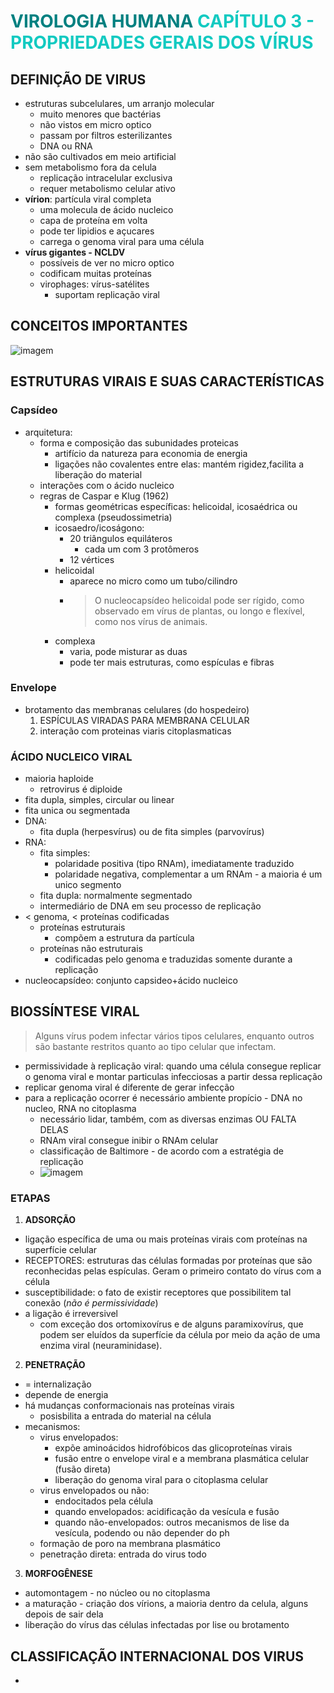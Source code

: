# <span style="color:teal">**VIROLOGIA HUMANA**</span> <span style="color:#12cac1">CAPÍTULO 3 - PROPRIEDADES GERAIS DOS VÍRUS</span>

## DEFINIÇÃO DE VIRUS

- estruturas subcelulares, um arranjo molecular
    - muito menores que bactérias
    - não vistos em micro optico
    - passam por filtros esterilizantes
    - DNA ou RNA
- não são cultivados em meio artificial
- sem metabolismo fora da celula
    - replicação intracelular exclusiva
    - requer metabolismo celular ativo
- **vírion**: partícula viral completa
    - uma molecula de ácido nucleico
    - capa de proteína em volta
    - pode ter lipidios e açucares
    - carrega o genoma viral para uma célula
- **vírus gigantes - NCLDV**
    - possíveis de ver no micro optico
    - codificam muitas proteínas
    - virophages: vírus-satélites
        - suportam replicação viral

## CONCEITOS IMPORTANTES

![imagem]()

## ESTRUTURAS VIRAIS E SUAS CARACTERÍSTICAS
### Capsídeo

- arquitetura:
    - forma e composição das subunidades proteicas
        - artifício da natureza para economia de energia
        - ligações não covalentes entre elas: mantém rigidez,facilita a liberação do material
    - interações com o ácido nucleico
    - regras de Caspar e Klug (1962)
        - formas geométricas específicas: helicoidal, icosaédrica ou complexa (pseudossimetria)
        - icosaedro/icoságono:
            - 20 triângulos equiláteros
                - cada um com 3 protômeros
            - 12 vértices
        - helicoidal
            - aparece no micro como um tubo/cilindro
            - > O nucleocapsídeo helicoidal pode ser rígido, como observado em vírus de plantas, ou longo e flexível, como nos vírus de animais.
        - complexa
            - varia, pode misturar as duas
            - pode ter mais estruturas, como espículas e fibras

### Envelope

- brotamento das membranas celulares (do hospedeiro)
    1. ESPÍCULAS VIRADAS PARA MEMBRANA CELULAR
    2. interação com proteinas viaris citoplasmaticas

### ÁCIDO NUCLEICO VIRAL 

- maioria haploide
    - retrovirus é diploide
- fita dupla, simples, circular ou linear
- fita unica ou segmentada
- DNA:
    - fita dupla (herpesvírus) ou de fita simples (parvovírus)
- RNA:
    - fita simples:
        - polaridade positiva (tipo RNAm), imediatamente traduzido
        - polaridade negativa, complementar a um RNAm - a maioria é um unico segmento
    - fita dupla: normalmente segmentado
    - intermediário de DNA em seu processo de replicação
- < genoma, < proteínas codificadas
    - proteínas estruturais
        - compõem a estrutura da partícula
    - proteínas não estruturais
        - codificadas pelo genoma e traduzidas somente durante a replicação
- nucleocapsídeo: conjunto capsideo+ácido nucleico

## BIOSSÍNTESE VIRAL

> Alguns vírus podem infectar vários
tipos celulares, enquanto outros são bastante restritos quanto ao tipo celular que infectam.

- permissividade à replicação viral: quando uma célula consegue replicar o genoma viral e montar particulas infecciosas a partir dessa replicação
- replicar genoma viral é diferente de gerar infecção
- para a replicação ocorrer é necessário ambiente propício - DNA no nucleo, RNA no citoplasma
    - necessário lidar, também, com as diversas enzimas OU FALTA DELAS
    - RNAm viral consegue inibir o RNAm celular
    - classificação de Baltimore - de acordo com a estratégia de replicação
    - ![imagem]()

### ETAPAS
1. **ADSORÇÃO**

- ligação específica de uma ou mais proteínas virais com proteínas na superfície celular
- RECEPTORES: estruturas das células formadas por proteínas que são reconhecidas pelas espículas. Geram o primeiro contato do vírus com a célula
- susceptibilidade: o fato de existir receptores que possibilitem tal conexão (_não é permissividade_)
- a ligação é irreversivel
    - com exceção
dos ortomixovírus e de alguns paramixovírus, que podem ser eluídos da superfície da célula por
meio da ação de uma enzima viral (neuraminidase).

2. **PENETRAÇÃO**

- = internalização
- depende de energia
- há mudanças conformacionais nas proteínas virais
    - posisbilita a entrada do material na célula
- mecanismos:
    - virus envelopados:
        - expõe aminoácidos hidrofóbicos das glicoproteínas virais
        - fusão entre o envelope viral e a membrana plasmática celular (fusão direta)
        - liberação do genoma viral para o citoplasma celular
    - virus envelopados ou não:
        - endocitados pela célula
        - quando envelopados: acidificação da vesícula e fusão
        - quando não-envelopados: outros mecanismos de lise da vesícula, podendo ou não depender do ph
    - formação de poro na membrana plasmático
    - penetração direta: entrada do virus todo

3. **MORFOGÊNESE**

- automontagem - no núcleo ou no citoplasma
- a maturação - criação dos vírions, a maioria dentro da celula, alguns depois de sair dela
- liberação do vírus das células infectadas por lise ou brotamento

## CLASSIFICAÇÃO INTERNACIONAL DOS VIRUS

- 
